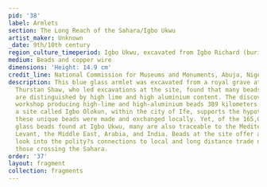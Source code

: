 ```yaml
---
pid: '38'
label: Armlets
section: The Long Reach of the Sahara/Igbo Ukwu
artist_maker: Unknown
_date: 9th/10th century
region_culture_timeperiod: Igbo Ukwu, excavated from Igbo Richard (burial)
medium: Beads and copper wire
dimensions: 'Height: 14.9 cm'
credit_line: National Commission for Museums and Monuments, Abuja, Nigeria
description: This blue glass armlet was excavated from a royal grave at Igbo Ukwu.
  Thurstan Shaw, who led excavations at the site, found that many beads from the site
  are distinguished by high lime and high aluminium content. The discovery of a bead
  workshop producing high-lime and high-aluminium beads 389 kilometers southeast at
  a site called Igbo Olokun, within the city of Ife, supports the hypothesis that
  these unique beads were made and exchanged locally. Yet, of the 165,000 stone and
  glass beads found at Igbo Ukwu, many are also traceable to the Mediterranean, the
  Levant, the Middle East, Arabia, and India. Beads at the site offer an interesting
  look into the polity?s connections to local and long distance trade networks, including
  those crossing the Sahara.
order: '37'
layout: fragment
collection: fragments
---
```


